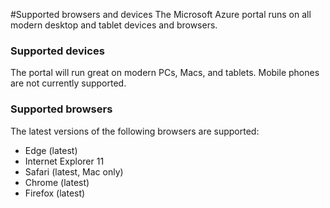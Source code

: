 <properties
	pageTitle="Supported browsers and devices"
	description="Describes the browsers and devices on which the Azure portal will work." 
	services=""
	documentationCenter=""
	authors="flanakin"
	writer="flanakin"
	manager="lwelicki"
	editor=""/>

<tags
	ms.service="multiple"
	ms.workload="multiple"
	ms.tgt_pltfrm="ibiza"
	ms.devlang="na"
	ms.topic="article"
	ms.date="07/23/2015"
	ms.author="micflan"/>

#Supported browsers and devices
The Microsoft Azure portal runs on all modern desktop and tablet devices and browsers.

### Supported devices
The portal will run great on modern PCs, Macs, and tablets. Mobile phones are not currently supported.

### Supported browsers
The latest versions of the following browsers are supported:

- Edge (latest)
- Internet Explorer 11
- Safari (latest, Mac only)
- Chrome (latest)
- Firefox (latest)
